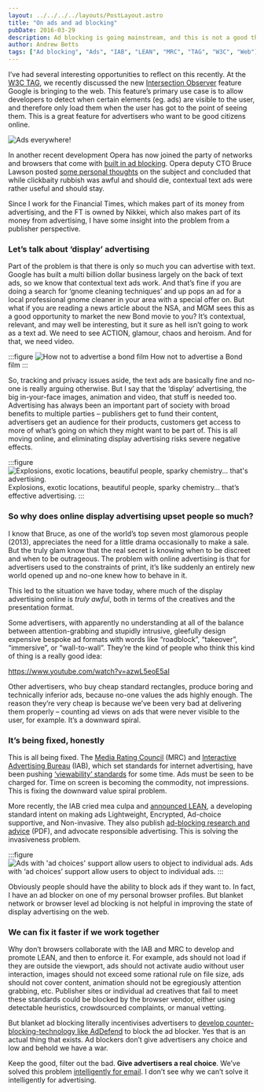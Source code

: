 ```yaml
---
layout: ../../../../layouts/PostLayout.astro
title: "On ads and ad blocking"
pubDate: 2016-03-29
description: Ad blocking is going mainstream, and this is not a good thing. Inflated, intrusive ads result from advertisers having bad incentives, and ad blocking technology can actually make those incentives even worse. The only solution is one that advertisers can be on board with as well.
author: Andrew Betts
tags: ["Ad blocking", "Ads", "IAB", "LEAN", "MRC", "TAG", "W3C", "Web"]
---
```


I’ve had several interesting opportunities to reflect on this recently. At the [W3C TAG](http://tag.w3.org), we recently discussed the new [Intersection Observer](https://github.com/WICG/IntersectionObserver/blob/master/explainer.md) feature Google is bringing to the web. This feature’s primary use case is to allow developers to detect when certain elements (eg. ads) are visible to the user, and therefore only load them when the user has got to the point of seeing them. This is a great feature for advertisers who want to be good citizens online.

![Ads everywhere!](https://trib.tv/wp-content/uploads/2016/03/frabz-ads-ads-everywhere-9e60e0.jpg)

In another recent development Opera has now joined the party of networks and browsers that come with [built in ad blocking](http://www.opera.com/blogs/desktop/2016/03/native-ad-blocking-feature-opera-for-computers/). Opera deputy CTO Bruce Lawson posted [some personal thoughts](http://www.brucelawson.co.uk/2016/on-ad-blocking/) on the subject and concluded that while clickbaity rubbish was awful and should die, contextual text ads were rather useful and should stay.

Since I work for the Financial Times, which makes part of its money from advertising, and the FT is owned by Nikkei, which also makes part of its money from advertising, I have some insight into the problem from a publisher perspective.

### Let’s talk about ‘display’ advertising

Part of the problem is that there is only so much you can advertise with text. Google has built a multi billion dollar business largely on the back of text ads, so we know that contextual text ads work. And that’s fine if you are doing a search for ‘gnome cleaning techniques’ and up pops an ad for a local professional gnome cleaner in your area with a special offer on. But what if you are reading a news article about the NSA, and MGM sees this as a good opportunity to market the new Bond movie to you? It’s contextual, relevant, and may well be interesting, but it sure as hell isn’t going to work as a text ad. We need to see ACTION, glamour, chaos and heroism. And for that, we need video.

:::figure
![How not to advertise a bond film](https://trib.tv/wp-content/uploads/2016/03/Screen-Shot-2016-03-10-at-21.43.32.png)
How not to advertise a Bond film
:::

So, tracking and privacy issues aside, the text ads are basically fine and no-one is really arguing otherwise. But I say that the ‘display’ advertising, the big in-your-face images, animation and video, that stuff is needed too. Advertising has always been an important part of society with broad benefits to multiple parties – publishers get to fund their content, advertisers get an audience for their products, customers get access to more of what’s going on which they might want to be part of. This is all moving online, and eliminating display advertising risks severe negative effects.

:::figure
![Explosions, exotic locations,  beautiful people, sparky chemistry... that's advertising.](https://trib.tv/wp-content/uploads/2016/03/video-spectre-the-explosion-videoFifteenBySeven1305.jpg)
Explosions, exotic locations, beautiful people, sparky chemistry… that’s effective advertising.
:::

### So why does online display advertising upset people so much?

I know that Bruce, as one of the world’s top seven most glamorous people (2013), appreciates the need for a little drama occasionally to make a sale. But the truly glam know that the real secret is knowing when to be discreet and when to be outrageous. The problem with online advertising is that for advertisers used to the constraints of print, it’s like suddenly an entirely new world opened up and no-one knew how to behave in it.

This led to the situation we have today, where much of the display advertising online is _truly awful_, both in terms of the creatives and the presentation format.

Some advertisers, with apparently no understanding at all of the balance between attention-grabbing and stupidly intrusive, gleefully design expensive bespoke ad formats with words like “roadblock”, “takeover”, “immersive”, or “wall-to-wall”. They’re the kind of people who think this kind of thing is a really good idea:

https://www.youtube.com/watch?v=azwL5eoE5aI

Other advertisers, who buy cheap standard rectangles, produce boring and technically inferior ads, because no-one values the ads highly enough. The reason they’re very cheap is because we’ve been very bad at delivering them properly – counting ad views on ads that were never visible to the user, for example. It’s a downward spiral.

### It’s being fixed, honestly

This is all being fixed. The [Media Rating Council](http://mediaratingcouncil.org/) (MRC) and [Interactive Advertising Bureau](http://www.iab.com/our-story/) (IAB), which set standards for internet advertising, have been pushing [‘viewability’ standards](https://en.wikipedia.org/wiki/Viewable_Impression) for some time. Ads must be seen to be charged for. Time on screen is becoming the commodity, not impressions. This is fixing the downward value spiral problem.

More recently, the IAB cried mea culpa and [announced LEAN](http://www.iab.com/news/lean/), a developing standard intent on making ads Lightweight, Encrypted, Ad-choice supportive, and Non-invasive. They also publish [ad-blocking research and advice](http://www.iabuk.net/system/tdf/Ad%20blocking%20FAQ%20March%202016.pdf?file=1&type=node&id=27215) (PDF), and advocate responsible advertising. This is solving the invasiveness problem.

:::figure
![Ads with 'ad choices' support allow users to object to individual ads.](https://trib.tv/wp-content/uploads/2016/03/Screen-Shot-2016-03-27-at-00.31.41.png)
Ads with ‘ad choices’ support allow users to object to individual ads.
:::

Obviously people should have the ability to block ads if they want to. In fact, I have an ad blocker on one of my personal browser profiles. But blanket network or browser level ad blocking is not helpful in improving the state of display advertising on the web.

### We can fix it faster if we work together

Why don’t browsers collaborate with the IAB and MRC to develop and promote LEAN, and then to enforce it. For example, ads should not load if they are outside the viewport, ads should not activate audio without user interaction, images should not exceed some rational rule on file size, ads should not cover content, animation should not be egregiously attention grabbing, etc. Publisher sites or individual ad creatives that fail to meet these standards could be blocked by the browser vendor, either using detectable heuristics, crowdsourced complaints, or manual vetting.

But blanket ad blocking literally incentivises advertisers to [develop counter-blocking-technology like AdDefend](http://www.addefend.com/) to block the ad blocker. Yes that is an actual thing that exists. Ad blockers don’t give advertisers any choice and low and behold we have a war.

Keep the good, filter out the bad. **Give advertisers a real choice**. We’ve solved this problem [intelligently for email](https://en.wikipedia.org/wiki/Spamming). I don’t see why we can’t solve it intelligently for advertising.
